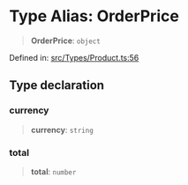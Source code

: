 # Type Alias: OrderPrice

> **OrderPrice**: `object`

Defined in: [src/Types/Product.ts:56](https://github.com/Fokusdotid/Baileys/blob/c2e37a764497a58082d1525ba2f083f341e3eefa/src/Types/Product.ts#L56)

## Type declaration

### currency

> **currency**: `string`

### total

> **total**: `number`
